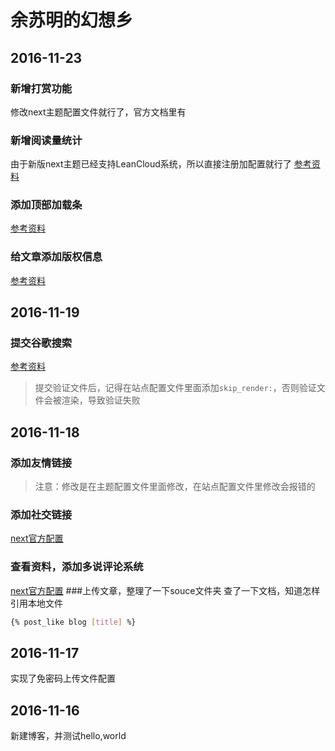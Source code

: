 # 余苏明的幻想乡
## 2016-11-23
### 新增打赏功能
修改next主题配置文件就行了，官方文档里有

### 新增阅读量统计
由于新版next主题已经支持LeanCloud系统，所以直接注册加配置就行了
[参考资料](http://lfwen.site/2016/05/31/add-count-for-hexo-next/)
### 添加顶部加载条
[参考资料](http://boyuanblog.com/2016/06/09/8532cbf3/)

### 给文章添加版权信息
[参考资料](http://ixiusama.com/2016/02/15/%E4%B8%BA%20Next%20%E4%B8%BB%E9%A2%98%E6%96%87%E6%9C%AB%E6%B7%BB%E5%8A%A0%E7%89%88%E6%9D%83%E7%AD%89%E4%BF%A1%E6%81%AF/)
## 2016-11-19
###  提交谷歌搜索
[参考资料](http://www.jianshu.com/p/619dab2d3c08)
> 提交验证文件后，记得在站点配置文件里面添加`skip_render:`，否则验证文件会被渲染，导致验证失败

## 2016-11-18
### 添加友情链接
> 注意：修改是在主题配置文件里面修改，在站点配置文件里修改会报错的

### 添加社交链接
[next官方配置](http://theme-next.iissnan.com/theme-settings.html#author-sites)
### 查看资料，添加多说评论系统
[next官方配置](http://theme-next.iissnan.com/third-party-services.html)
###上传文章，整理了一下souce文件夹
查了一下文档，知道怎样引用本地文件
```bash
{% post_like blog [title] %}
```
## 2016-11-17
实现了免密码上传文件配置
## 2016-11-16
新建博客，并测试hello,world
